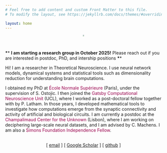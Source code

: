 ```yaml
---
# Feel free to add content and custom Front Matter to this file.
# To modify the layout, see https://jekyllrb.com/docs/themes/#overriding-theme-defaults

layout: home
---
```


<p align="center">
<img src="artwork_slow.gif" style="zoom:28%;" />
</p>


<br>

**\**** **I am starting a research group in October 2025!** Please reach out if you are interested in postdoc, PhD, and intership positions **\****

Hi! I am a researcher in Theoretical Neuroscience. I use neural network models, dynamical systems and statistical tools such as dimensionality reduction for understanding brain computations.

I obtained my PhD at <font style="color: rgb(153,0,76)">École Normale Supérieure</font> (Paris), under the supervision of S. Ostojic.
I then joined the <font style="color: rgb(153,0,76)">Gatsby Computational Neuroscience Unit</font> (UCL), where I worked as a post-doctoral fellow together with by P. Latham. In those years, I developed mathematical tools to investigate how computations emerge from the synaptic connectivity and activity of artificial and biological circuits.
I am currently a postdoc at the <font style="color: rgb(153,0,76)">Champalimaud Center for the Unknown</font> (Lisbon), where I am working on deciphering large-scale neural datasets, and I am advised by C. Machens. I am also a <font style="color: rgb(153,0,76)">Simons Foundation Independence Fellow</font>.
<br><br>

<p align="center">
[ <a href="mailto:fran.mastrogiuseppe@gmail.com">email</a> ]  [ <a href="http://scholar.google.fr/citations?user=S5pLgmUAAAAJ&hl=en">Google Scholar</a> ]  [ <a href="https://github.com/fmastrogiuseppe">github</a> ]
</p>

